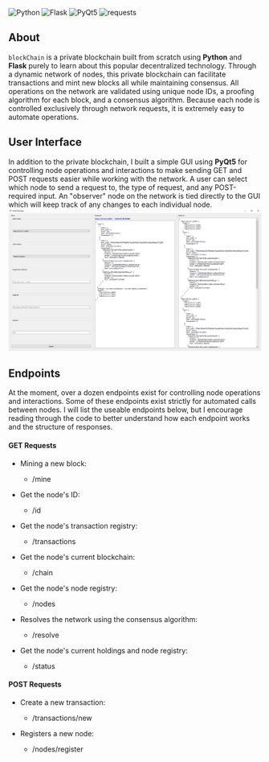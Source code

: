 ![Python](https://img.shields.io/github/pipenv/locked/python-version/ScruffyTheMoose/blockChain)
![Flask](https://img.shields.io/github/pipenv/locked/dependency-version/ScruffyTheMoose/blockChain/flask)
![PyQt5](https://img.shields.io/github/pipenv/locked/dependency-version/ScruffyTheMoose/blockChain/pyqt5)
![requests](https://img.shields.io/github/pipenv/locked/dependency-version/ScruffyTheMoose/blockChain/requests)

## About
`blockChain` is a private blockchain built from scratch using **Python** and **Flask** purely to learn about this popular decentralized technology. Through a dynamic network of nodes, this private blockchain can facilitate transactions and mint new blocks all while maintaining consensus. All operations on the network are validated using unique node IDs, a proofing algorithm for each block, and a consensus algorithm. Because each node is controlled exclusively through network requests, it is extremely easy to automate operations.

## User Interface
In addition to the private blockchain, I built a simple GUI using **PyQt5** for controlling node operations and interactions to make sending GET and POST requests easier while working with the network. A user can select which node to send a request to, the type of request, and any POST-required input. An "observer" node on the network is tied directly to the GUI which will keep track of any changes to each individual node.
![GUI Demo Image](https://raw.githubusercontent.com/ScruffyTheMoose/blockChain/main/imgs/Node%20Manager.PNG)

## Endpoints
At the moment, over a dozen endpoints exist for controlling node operations and interactions. Some of these endpoints exist strictly for automated calls between nodes. I will list the useable endpoints below, but I encourage reading through the code to better understand how each endpoint works and the structure of responses.

#### GET Requests
- Mining a new block:
  - /mine
 
- Get the node's ID:
  - /id

- Get the node's transaction registry:
  - /transactions

- Get the node's current blockchain:
  - /chain

- Get the node's node registry:
  - /nodes

- Resolves the network using the consensus algorithm:
  - /resolve

- Get the node's current holdings and node registry:
  - /status

#### POST Requests
- Create a new transaction:
  - /transactions/new

- Registers a new node:
  - /nodes/register
